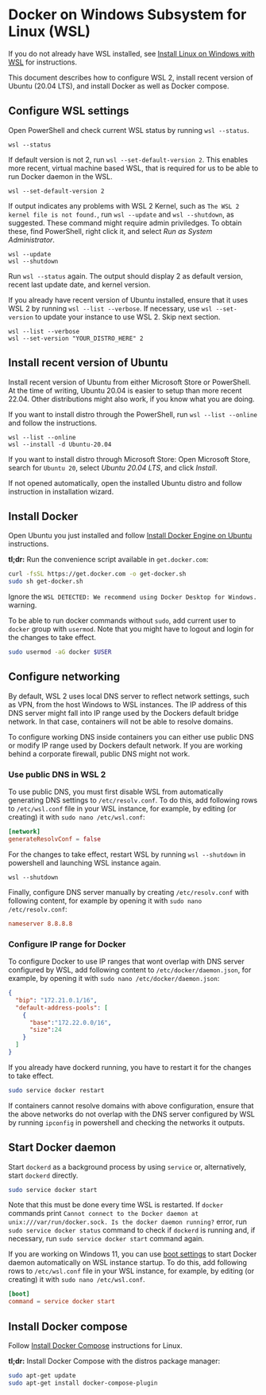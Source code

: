 # Docker on Windows Subsystem for Linux (WSL)

If you do not already have WSL installed, see [Install Linux on Windows with WSL](https://docs.microsoft.com/en-us/windows/wsl/install) for instructions.

This document describes how to configure WSL 2, install recent version of Ubuntu (20.04 LTS), and install Docker as well as Docker compose.

## Configure WSL settings

Open PowerShell and check current WSL status by running `wsl --status`.

```pwsh
wsl --status
```

If default version is not 2, run `wsl --set-default-version 2`. This enables more recent, virtual machine based WSL, that is required for us to be able to run Docker daemon in the WSL.

```pwsh
wsl --set-default-version 2
```

If output indicates any problems with WSL 2 Kernel, such as `The WSL 2 kernel file is not found.`, run `wsl --update` and `wsl --shutdown`, as suggested. These command might require admin priviledges. To obtain these, find PowerShell, right click it, and select _Run as System Administrator_.

```pwsh
wsl --update
wsl --shutdown
```

Run `wsl --status` again. The output should display 2 as default version, recent last update date, and kernel version.

If you already have recent version of Ubuntu installed, ensure that it uses WSL 2 by running `wsl --list --verbose`. If necessary, use `wsl --set-version` to update your instance to use WSL 2. Skip next section.

```pwsh
wsl --list --verbose
wsl --set-version "YOUR_DISTRO_HERE" 2
```

## Install recent version of Ubuntu

Install recent version of Ubuntu from either Microsoft Store or PowerShell. At the time of writing, Ubuntu 20.04 is easier to setup than more recent 22.04. Other distributions might also work, if you know what you are doing.

If you want to install distro through the PowerShell, run `wsl --list --online` and follow the instructions.

```pwsh
wsl --list --online
wsl --install -d Ubuntu-20.04
```

If you want to install distro through Microsoft Store: Open Microsoft Store, search for `Ubuntu 20`, select _Ubuntu 20.04 LTS_, and click _Install_.

If not opened automatically, open the installed Ubuntu distro and follow instruction in installation wizard.

## Install Docker

Open Ubuntu you just installed and follow [Install Docker Engine on Ubuntu](https://docs.docker.com/engine/install/ubuntu/) instructions.

__tl;dr:__ Run the convenience script available in `get.docker.com`:

```bash
curl -fsSL https://get.docker.com -o get-docker.sh
sudo sh get-docker.sh
```

Ignore the `WSL DETECTED: We recommend using Docker Desktop for Windows.` warning.

To be able to run docker commands without `sudo`, add current user to `docker` group with `usermod`. Note that you might have to logout and login for the changes to take effect.

```bash
sudo usermod -aG docker $USER
```

## Configure networking

By default, WSL 2 uses local DNS server to reflect network settings, such as VPN, from the host Windows to WSL instances. The IP address of this DNS server might fall into IP range used by the Dockers default bridge network. In that case, containers will not be able to resolve domains.

To configure working DNS inside containers you can either use public DNS or modify IP range used by Dockers default network. If you are working behind a corporate firewall, public DNS might not work.

### Use public DNS in WSL 2

To use public DNS, you must first disable WSL from automatically generating DNS settings to `/etc/resolv.conf`. To do this, add following rows to `/etc/wsl.conf` file in your WSL instance, for example, by editing (or creating) it with `sudo nano /etc/wsl.conf`:

```conf
[network]
generateResolvConf = false
```

For the changes to take effect, restart WSL by running `wsl --shutdown` in powershell and launching WSL instance again.

```pwsh
wsl --shutdown
```

Finally, configure DNS server manually by creating `/etc/resolv.conf` with following content, for example by opening it with `sudo nano /etc/resolv.conf`:

```conf
nameserver 8.8.8.8
```

### Configure IP range for Docker

To configure Docker to use IP ranges that wont overlap with DNS server configured by WSL, add following content to `/etc/docker/daemon.json`, for example, by opening it with `sudo nano /etc/docker/daemon.json`:

```json
{
  "bip": "172.21.0.1/16",
  "default-address-pools": [
    {
      "base":"172.22.0.0/16",
      "size":24
    }
  ]
}
```

If you already have dockerd running, you have to restart it for the changes to take effect.

```bash
sudo service docker restart
```

If containers cannot resolve domains with above configuration, ensure that the above networks do not overlap with the DNS server configured by WSL by running `ipconfig` in powershell and checking the networks it outputs.

## Start Docker daemon

Start `dockerd` as a background process by using `service` or, alternatively, start `dockerd` directly.

```bash
sudo service docker start
```

Note that this must be done every time WSL is restarted. If `docker` commands print `Cannot connect to the Docker daemon at unix:///var/run/docker.sock. Is the docker daemon running?` error, run `sudo service docker status` command to check if `dockerd` is running and, if necessary, run `sudo service docker start` command again.

If you are working on Windows 11, you can use [boot settings](https://docs.microsoft.com/en-us/windows/wsl/wsl-config#boot-settings) to start Docker daemon automatically on WSL instance startup. To do this, add following rows to `/etc/wsl.conf` file in your WSL instance, for example, by editing (or creating) it with `sudo nano /etc/wsl.conf`.

```conf
[boot]
command = service docker start
```

## Install Docker compose

Follow [Install Docker Compose](https://docs.docker.com/compose/install/) instructions for Linux.

__tl;dr:__ Install Docker Compose with the distros package manager:

```bash
sudo apt-get update
sudo apt-get install docker-compose-plugin
```
